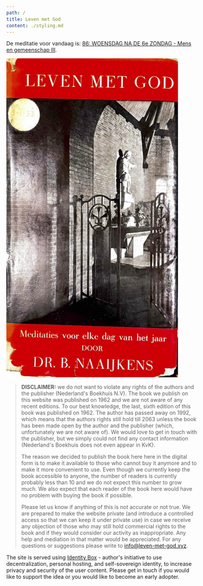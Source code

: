 ```yaml
---
path: /
title: Leven met God
content: ./styling.md
---
```


De meditatie voor vandaag is:
[86: WOENSDAG NA DE 6e ZONDAG - Mens en gemeenschap III](/86).

<a id="figure-1"></a> 
<div class="scrollable flex-wrap responsive">
<div class="bordered-content-300">
  <img alt="Book Cover" src="cover.png"/>
</div>
</div>


> **DISCLAIMER:** we do not want to violate any rights of the authors and the publisher (Nederland's Boekhuis N.V). The book we publish on this website was published on 1962 and we are not aware of any recent editions. To our best knowledge, the last, sixth edition of this book was published on 1962. The author has passed away on 1992, which means that the authors rights still hold till 2063 unless the book has been made open by the author and the publisher (which, unfortunately we are not aware of). We would love to get in touch with the publisher, but we simply could not find any contact information (Nederland's Boekhuis does not even appear in KvK).
> 
> The reason we decided to publish the book here here in the digital form is to make it available to those who cannot buy it anymore and to make it more convenient to use. Even though we currently keep the book accessible to anyone, the number of readers is currently probably less than 10 and we do not expect this number to grow much. We also expect that each reader of the book here would have no problem with buying the book if possible.
>
> Please let us know if anything of this is not accurate or not true. We are prepared to make the website private (and introduce a controlled access so that we can keep it under private use) in case we receive any objection of those who may still hold commercial rights to the book and if they would consider our activity as inappropriate. Any help and mediation in that matter would be appreciated. For any questions or suggestions please write to [info@leven-met-god.xyz](mailto:info@leven-met-god.xyz).

The site is served using [Identity Box](https://idbox.online) - author's initiative to use decentralization, personal hosting, and self-sovereign identity, to increase privacy and security of the user content. Please get in touch if you would like to support the idea or you would like to become an early adopter.